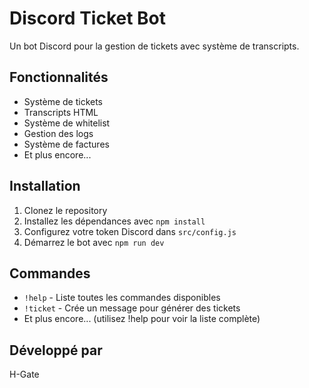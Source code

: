 # Discord Ticket Bot

Un bot Discord pour la gestion de tickets avec système de transcripts.

## Fonctionnalités

- Système de tickets
- Transcripts HTML
- Système de whitelist
- Gestion des logs
- Système de factures
- Et plus encore...

## Installation

1. Clonez le repository
2. Installez les dépendances avec `npm install`
3. Configurez votre token Discord dans `src/config.js`
4. Démarrez le bot avec `npm run dev`

## Commandes

- `!help` - Liste toutes les commandes disponibles
- `!ticket` - Crée un message pour générer des tickets
- Et plus encore... (utilisez !help pour voir la liste complète)

## Développé par

H-Gate